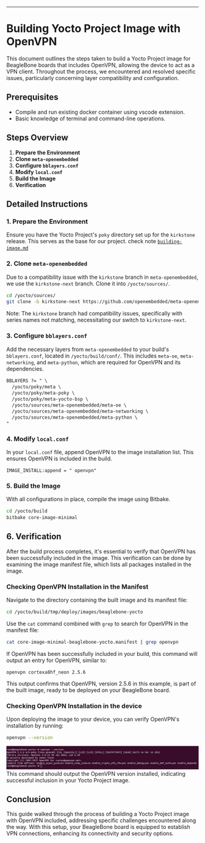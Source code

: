 
---

# Building Yocto Project Image with OpenVPN

This document outlines the steps taken to build a Yocto Project image for BeagleBone boards that includes OpenVPN, allowing the device to act as a VPN client. Throughout the process, we encountered and resolved specific issues, particularly concerning layer compatibility and configuration.

## Prerequisites

- Compile and run existing docker container using vscode extension.
- Basic knowledge of terminal and command-line operations.

## Steps Overview

1. **Prepare the Environment**
2. **Clone `meta-openembedded`**
3. **Configure `bblayers.conf`**
4. **Modify `local.conf`**
5. **Build the Image**
6. **Verification**

## Detailed Instructions

### 1. Prepare the Environment

Ensure you have the Yocto Project's `poky` directory set up for the `kirkstone` release. This serves as the base for our project.
check note [`building-image.md`](building-image.md)

### 2. Clone `meta-openembedded`

Due to a compatibility issue with the `kirkstone` branch in `meta-openembedded`, we use the `kirkstone-next` branch. Clone it into `/yocto/sources/`.

```bash
cd /yocto/sources/
git clone -b kirkstone-next https://github.com/openembedded/meta-openembedded.git
```

Note: The `kirkstone` branch had compatibility issues, specifically with series names not matching, necessitating our switch to `kirkstone-next`.

### 3. Configure `bblayers.conf`

Add the necessary layers from `meta-openembedded` to your build's `bblayers.conf`, located in `/yocto/build/conf/`. This includes `meta-oe`, `meta-networking`, and `meta-python`, which are required for OpenVPN and its dependencies.

```plaintext
BBLAYERS ?= " \
  /yocto/poky/meta \
  /yocto/poky/meta-poky \
  /yocto/poky/meta-yocto-bsp \
  /yocto/sources/meta-openembedded/meta-oe \
  /yocto/sources/meta-openembedded/meta-networking \
  /yocto/sources/meta-openembedded/meta-python \
"
```

### 4. Modify `local.conf`

In your `local.conf` file, append OpenVPN to the image installation list. This ensures OpenVPN is included in the build.

```plaintext
IMAGE_INSTALL:append = " openvpn"
```

### 5. Build the Image

With all configurations in place, compile the image using Bitbake.

```bash
cd /yocto/build
bitbake core-image-minimal
```

## 6. Verification

After the build process completes, it's essential to verify that OpenVPN has been successfully included in the image. This verification can be done by examining the image manifest file, which lists all packages installed in the image.

### Checking OpenVPN Installation in the Manifest

Navigate to the directory containing the built image and its manifest file:

```bash
cd /yocto/build/tmp/deploy/images/beaglebone-yocto
```

Use the `cat` command combined with `grep` to search for OpenVPN in the manifest file:

```bash
cat core-image-minimal-beaglebone-yocto.manifest | grep openvpn
```

If OpenVPN has been successfully included in your build, this command will output an entry for OpenVPN, similar to:

```
openvpn cortexa8hf_neon 2.5.6
```

This output confirms that OpenVPN, version 2.5.6 in this example, is part of the built image, ready to be deployed on your BeagleBone board.


### Checking OpenVPN Installation in the device

Upon deploying the image to your device, you can verify OpenVPN's installation by running:

```bash
openvpn --version
```
![alt text](img/openvpn-version.png)
This command should output the OpenVPN version installed, indicating successful inclusion in your Yocto Project image.

## Conclusion

This guide walked through the process of building a Yocto Project image with OpenVPN included, addressing specific challenges encountered along the way. With this setup, your BeagleBone board is equipped to establish VPN connections, enhancing its connectivity and security options.


